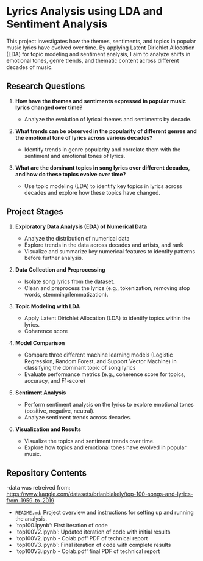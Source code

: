 # Lyrics Analysis using LDA and Sentiment Analysis

This project investigates how the themes, sentiments, and topics in popular music lyrics have evolved over time. By applying Latent Dirichlet Allocation (LDA) for topic modeling and sentiment analysis, I aim to analyze shifts in emotional tones, genre trends, and thematic content across different decades of music.

## Research Questions

1. **How have the themes and sentiments expressed in popular music lyrics changed over time?**
   - Analyze the evolution of lyrical themes and sentiments by decade.
   
2. **What trends can be observed in the popularity of different genres and the emotional tone of lyrics across various decades?**
   - Identify trends in genre popularity and correlate them with the sentiment and emotional tones of lyrics.
   
3. **What are the dominant topics in song lyrics over different decades, and how do these topics evolve over time?**
   - Use topic modeling (LDA) to identify key topics in lyrics across decades and explore how these topics have changed.

## Project Stages

1. **Exploratory Data Analysis (EDA) of Numerical Data**
   - Analyze the distribution of numerical data 
   - Explore trends in the data across decades and artists, and rank
   - Visualize and summarize key numerical features to identify patterns before further analysis.

2. **Data Collection and Preprocessing**
   - Isolate song lyrics from the dataset.
   - Clean and preprocess the lyrics (e.g., tokenization, removing stop words, stemming/lemmatization).

3. **Topic Modeling with LDA**
   - Apply Latent Dirichlet Allocation (LDA) to identify topics within the lyrics.
   - Coherence score

4. **Model Comparison**
   - Compare three different machine learning models (Logistic Regression, Random Forest, and Support Vector Machine) in classifying the dominant topic of song lyrics
   - Evaluate performance metrics (e.g., coherence score for topics, accuracy, and F1-score)

4. **Sentiment Analysis**
   - Perform sentiment analysis on the lyrics to explore emotional tones (positive, negative, neutral).
   - Analyze sentiment trends across decades.

6. **Visualization and Results**
   - Visualize the topics and sentiment trends over time.
   - Explore how topics and emotional tones have evolved in popular music.


## Repository Contents

-data was retreived from: https://www.kaggle.com/datasets/brianblakely/top-100-songs-and-lyrics-from-1959-to-2019 
- `README.md`: Project overview and instructions for setting up and running the analysis.
- `top100.ipynb': First iteration of code
- `top100V2.ipynb': Updated iteration of code with initial results
- 'top100V2.ipynb - Colab.pdf' PDF of technical report
- `top100V3.ipynb': Final iteration of code with complete results
- 'top100V3.ipynb - Colab.pdf' final PDF of technical report
